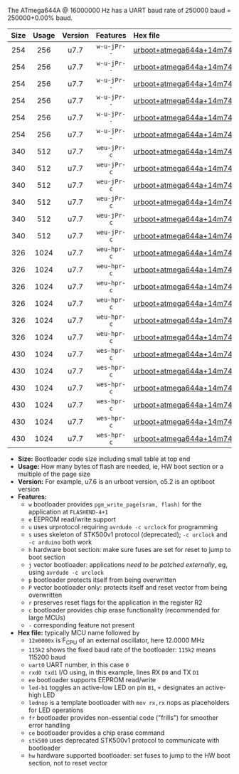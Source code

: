 The ATmega644A @ 16000000 Hz has a UART baud rate of 250000 baud = 250000+0.00% baud.

|Size|Usage|Version|Features|Hex file|
|:-:|:-:|:-:|:-:|:--|
|254|256|u7.7|`w-u-jPr--`|[urboot+atmega644a+14m7456x++230k4_uart0_rxd0_txd1_led+b0_fr.hex](https://raw.githubusercontent.com/stefanrueger/urboot.hex/main/mcus/atmega644a/external_oscillator/fcpu+14m7456_Hz/br++230k4_bps/urboot+atmega644a+14m7456x++230k4_uart0_rxd0_txd1_led+b0_fr.hex)|
|254|256|u7.7|`w-u-jPr--`|[urboot+atmega644a+14m7456x++230k4_uart0_rxd0_txd1_led+b7_fr.hex](https://raw.githubusercontent.com/stefanrueger/urboot.hex/main/mcus/atmega644a/external_oscillator/fcpu+14m7456_Hz/br++230k4_bps/urboot+atmega644a+14m7456x++230k4_uart0_rxd0_txd1_led+b7_fr.hex)|
|254|256|u7.7|`w-u-jPr--`|[urboot+atmega644a+14m7456x++230k4_uart0_rxd0_txd1_lednop_fr.hex](https://raw.githubusercontent.com/stefanrueger/urboot.hex/main/mcus/atmega644a/external_oscillator/fcpu+14m7456_Hz/br++230k4_bps/urboot+atmega644a+14m7456x++230k4_uart0_rxd0_txd1_lednop_fr.hex)|
|254|256|u7.7|`w-u-jPr--`|[urboot+atmega644a+14m7456x++230k4_uart1_rxd2_txd3_led+b0_fr.hex](https://raw.githubusercontent.com/stefanrueger/urboot.hex/main/mcus/atmega644a/external_oscillator/fcpu+14m7456_Hz/br++230k4_bps/urboot+atmega644a+14m7456x++230k4_uart1_rxd2_txd3_led+b0_fr.hex)|
|254|256|u7.7|`w-u-jPr--`|[urboot+atmega644a+14m7456x++230k4_uart1_rxd2_txd3_led+b7_fr.hex](https://raw.githubusercontent.com/stefanrueger/urboot.hex/main/mcus/atmega644a/external_oscillator/fcpu+14m7456_Hz/br++230k4_bps/urboot+atmega644a+14m7456x++230k4_uart1_rxd2_txd3_led+b7_fr.hex)|
|254|256|u7.7|`w-u-jPr--`|[urboot+atmega644a+14m7456x++230k4_uart1_rxd2_txd3_lednop_fr.hex](https://raw.githubusercontent.com/stefanrueger/urboot.hex/main/mcus/atmega644a/external_oscillator/fcpu+14m7456_Hz/br++230k4_bps/urboot+atmega644a+14m7456x++230k4_uart1_rxd2_txd3_lednop_fr.hex)|
|340|512|u7.7|`weu-jPr-c`|[urboot+atmega644a+14m7456x++230k4_uart0_rxd0_txd1_ee_led+b0_fr_ce.hex](https://raw.githubusercontent.com/stefanrueger/urboot.hex/main/mcus/atmega644a/external_oscillator/fcpu+14m7456_Hz/br++230k4_bps/urboot+atmega644a+14m7456x++230k4_uart0_rxd0_txd1_ee_led+b0_fr_ce.hex)|
|340|512|u7.7|`weu-jPr-c`|[urboot+atmega644a+14m7456x++230k4_uart0_rxd0_txd1_ee_led+b7_fr_ce.hex](https://raw.githubusercontent.com/stefanrueger/urboot.hex/main/mcus/atmega644a/external_oscillator/fcpu+14m7456_Hz/br++230k4_bps/urboot+atmega644a+14m7456x++230k4_uart0_rxd0_txd1_ee_led+b7_fr_ce.hex)|
|340|512|u7.7|`weu-jPr-c`|[urboot+atmega644a+14m7456x++230k4_uart0_rxd0_txd1_ee_lednop_fr_ce.hex](https://raw.githubusercontent.com/stefanrueger/urboot.hex/main/mcus/atmega644a/external_oscillator/fcpu+14m7456_Hz/br++230k4_bps/urboot+atmega644a+14m7456x++230k4_uart0_rxd0_txd1_ee_lednop_fr_ce.hex)|
|340|512|u7.7|`weu-jPr-c`|[urboot+atmega644a+14m7456x++230k4_uart1_rxd2_txd3_ee_led+b0_fr_ce.hex](https://raw.githubusercontent.com/stefanrueger/urboot.hex/main/mcus/atmega644a/external_oscillator/fcpu+14m7456_Hz/br++230k4_bps/urboot+atmega644a+14m7456x++230k4_uart1_rxd2_txd3_ee_led+b0_fr_ce.hex)|
|340|512|u7.7|`weu-jPr-c`|[urboot+atmega644a+14m7456x++230k4_uart1_rxd2_txd3_ee_led+b7_fr_ce.hex](https://raw.githubusercontent.com/stefanrueger/urboot.hex/main/mcus/atmega644a/external_oscillator/fcpu+14m7456_Hz/br++230k4_bps/urboot+atmega644a+14m7456x++230k4_uart1_rxd2_txd3_ee_led+b7_fr_ce.hex)|
|340|512|u7.7|`weu-jPr-c`|[urboot+atmega644a+14m7456x++230k4_uart1_rxd2_txd3_ee_lednop_fr_ce.hex](https://raw.githubusercontent.com/stefanrueger/urboot.hex/main/mcus/atmega644a/external_oscillator/fcpu+14m7456_Hz/br++230k4_bps/urboot+atmega644a+14m7456x++230k4_uart1_rxd2_txd3_ee_lednop_fr_ce.hex)|
|326|1024|u7.7|`weu-hpr-c`|[urboot+atmega644a+14m7456x++230k4_uart0_rxd0_txd1_ee_led+b0_fr_ce_hw.hex](https://raw.githubusercontent.com/stefanrueger/urboot.hex/main/mcus/atmega644a/external_oscillator/fcpu+14m7456_Hz/br++230k4_bps/urboot+atmega644a+14m7456x++230k4_uart0_rxd0_txd1_ee_led+b0_fr_ce_hw.hex)|
|326|1024|u7.7|`weu-hpr-c`|[urboot+atmega644a+14m7456x++230k4_uart0_rxd0_txd1_ee_led+b7_fr_ce_hw.hex](https://raw.githubusercontent.com/stefanrueger/urboot.hex/main/mcus/atmega644a/external_oscillator/fcpu+14m7456_Hz/br++230k4_bps/urboot+atmega644a+14m7456x++230k4_uart0_rxd0_txd1_ee_led+b7_fr_ce_hw.hex)|
|326|1024|u7.7|`weu-hpr-c`|[urboot+atmega644a+14m7456x++230k4_uart0_rxd0_txd1_ee_lednop_fr_ce_hw.hex](https://raw.githubusercontent.com/stefanrueger/urboot.hex/main/mcus/atmega644a/external_oscillator/fcpu+14m7456_Hz/br++230k4_bps/urboot+atmega644a+14m7456x++230k4_uart0_rxd0_txd1_ee_lednop_fr_ce_hw.hex)|
|326|1024|u7.7|`weu-hpr-c`|[urboot+atmega644a+14m7456x++230k4_uart1_rxd2_txd3_ee_led+b0_fr_ce_hw.hex](https://raw.githubusercontent.com/stefanrueger/urboot.hex/main/mcus/atmega644a/external_oscillator/fcpu+14m7456_Hz/br++230k4_bps/urboot+atmega644a+14m7456x++230k4_uart1_rxd2_txd3_ee_led+b0_fr_ce_hw.hex)|
|326|1024|u7.7|`weu-hpr-c`|[urboot+atmega644a+14m7456x++230k4_uart1_rxd2_txd3_ee_led+b7_fr_ce_hw.hex](https://raw.githubusercontent.com/stefanrueger/urboot.hex/main/mcus/atmega644a/external_oscillator/fcpu+14m7456_Hz/br++230k4_bps/urboot+atmega644a+14m7456x++230k4_uart1_rxd2_txd3_ee_led+b7_fr_ce_hw.hex)|
|326|1024|u7.7|`weu-hpr-c`|[urboot+atmega644a+14m7456x++230k4_uart1_rxd2_txd3_ee_lednop_fr_ce_hw.hex](https://raw.githubusercontent.com/stefanrueger/urboot.hex/main/mcus/atmega644a/external_oscillator/fcpu+14m7456_Hz/br++230k4_bps/urboot+atmega644a+14m7456x++230k4_uart1_rxd2_txd3_ee_lednop_fr_ce_hw.hex)|
|430|1024|u7.7|`wes-hpr-c`|[urboot+atmega644a+14m7456x++230k4_uart0_rxd0_txd1_ee_led+b0_fr_ce_stk500_hw.hex](https://raw.githubusercontent.com/stefanrueger/urboot.hex/main/mcus/atmega644a/external_oscillator/fcpu+14m7456_Hz/br++230k4_bps/urboot+atmega644a+14m7456x++230k4_uart0_rxd0_txd1_ee_led+b0_fr_ce_stk500_hw.hex)|
|430|1024|u7.7|`wes-hpr-c`|[urboot+atmega644a+14m7456x++230k4_uart0_rxd0_txd1_ee_led+b7_fr_ce_stk500_hw.hex](https://raw.githubusercontent.com/stefanrueger/urboot.hex/main/mcus/atmega644a/external_oscillator/fcpu+14m7456_Hz/br++230k4_bps/urboot+atmega644a+14m7456x++230k4_uart0_rxd0_txd1_ee_led+b7_fr_ce_stk500_hw.hex)|
|430|1024|u7.7|`wes-hpr-c`|[urboot+atmega644a+14m7456x++230k4_uart0_rxd0_txd1_ee_lednop_fr_ce_stk500_hw.hex](https://raw.githubusercontent.com/stefanrueger/urboot.hex/main/mcus/atmega644a/external_oscillator/fcpu+14m7456_Hz/br++230k4_bps/urboot+atmega644a+14m7456x++230k4_uart0_rxd0_txd1_ee_lednop_fr_ce_stk500_hw.hex)|
|430|1024|u7.7|`wes-hpr-c`|[urboot+atmega644a+14m7456x++230k4_uart1_rxd2_txd3_ee_led+b0_fr_ce_stk500_hw.hex](https://raw.githubusercontent.com/stefanrueger/urboot.hex/main/mcus/atmega644a/external_oscillator/fcpu+14m7456_Hz/br++230k4_bps/urboot+atmega644a+14m7456x++230k4_uart1_rxd2_txd3_ee_led+b0_fr_ce_stk500_hw.hex)|
|430|1024|u7.7|`wes-hpr-c`|[urboot+atmega644a+14m7456x++230k4_uart1_rxd2_txd3_ee_led+b7_fr_ce_stk500_hw.hex](https://raw.githubusercontent.com/stefanrueger/urboot.hex/main/mcus/atmega644a/external_oscillator/fcpu+14m7456_Hz/br++230k4_bps/urboot+atmega644a+14m7456x++230k4_uart1_rxd2_txd3_ee_led+b7_fr_ce_stk500_hw.hex)|
|430|1024|u7.7|`wes-hpr-c`|[urboot+atmega644a+14m7456x++230k4_uart1_rxd2_txd3_ee_lednop_fr_ce_stk500_hw.hex](https://raw.githubusercontent.com/stefanrueger/urboot.hex/main/mcus/atmega644a/external_oscillator/fcpu+14m7456_Hz/br++230k4_bps/urboot+atmega644a+14m7456x++230k4_uart1_rxd2_txd3_ee_lednop_fr_ce_stk500_hw.hex)|

- **Size:** Bootloader code size including small table at top end
- **Usage:** How many bytes of flash are needed, ie, HW boot section or a multiple of the page size
- **Version:** For example, u7.6 is an urboot version, o5.2 is an optiboot version
- **Features:**
  + `w` bootloader provides `pgm_write_page(sram, flash)` for the application at `FLASHEND-4+1`
  + `e` EEPROM read/write support
  + `u` uses urprotocol requiring `avrdude -c urclock` for programming
  + `s` uses skeleton of STK500v1 protocol (deprecated); `-c urclock` and `-c arduino` both work
  + `h` hardware boot section: make sure fuses are set for reset to jump to boot section
  + `j` vector bootloader: applications *need to be patched externally*, eg, using `avrdude -c urclock`
  + `p` bootloader protects itself from being overwritten
  + `P` vector bootloader only: protects itself and reset vector from being overwritten
  + `r` preserves reset flags for the application in the register R2
  + `c` bootloader provides chip erase functionality (recommended for large MCUs)
  + `-` corresponding feature not present
- **Hex file:** typically MCU name followed by
  + `12m0000x` is F<sub>CPU</sub> of an external oscillator, here 12.0000 MHz
  + `115k2` shows the fixed baud rate of the bootloader: `115k2` means 115200 baud
  + `uart0` UART number, in this case `0`
  + `rxd0 txd1` I/O using, in this example, lines RX `D0` and TX `D1`
  + `ee` bootloader supports EEPROM read/write
  + `led-b1` toggles an active-low LED on pin `B1`, `+` designates an active-high LED
  + `lednop` is a template bootloader with `mov rx,rx` nops as placeholders for LED operations
  + `fr` bootloader provides non-essential code ("frills") for smoother error handling
  + `ce` bootloader provides a chip erase command
  + `stk500` uses deprecated STK500v1 protocol to communicate with bootloader
  + `hw` hardware supported bootloader: set fuses to jump to the HW boot section, not to reset vector

